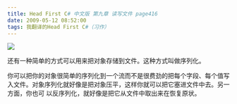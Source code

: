 ```yaml
---
title: Head First C# 中文版 第九章 读写文件 page416
date: 2009-05-12 08:52:00
tags: 我翻译的Head First C#（习作）
---
```

![](https://p-blog.csdn.net/images/p_blog_csdn_net/cuipengfei1/EntryImages/20090512/2009-05-12_08-42-24.jpg)

还有一种简单的方式可以用来把对象存储到文件。这种方式叫做序列化。

  

你可以把你的对象很简单的序列化到一个流而不是很费劲的把每个字段、每个值写入文件。对象序列化就好像是把对象压平，这样你就可以把它塞进文件中去。另一方面，你也可
以反序列化，就好像是把它从文件中取出来在恢复原状。



